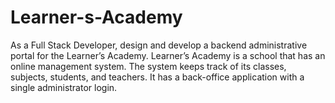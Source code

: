 # Learner-s-Academy
As a Full Stack Developer, design and develop a backend administrative portal for the Learner’s Academy. Learner’s Academy is a school that has an online management system. The system keeps track of its classes, subjects, students, and teachers. It has a back-office application with a single administrator login.
